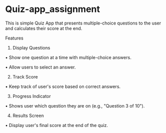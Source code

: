 # Quiz-app_assignment
This is simple Quiz App that presents multiple-choice questions to the user and calculates their score at the end.

Features

1. Display Questions

•⁠ ⁠Show one question at a time with multiple-choice answers.

•⁠ ⁠Allow users to select an answer.

2. Track Score

•⁠ ⁠Keep track of user's score based on correct answers.

3. Progress Indicator

•⁠ ⁠Shows user which question they are on (e.g., "Question 3 of 10").

4. Results Screen

•⁠ ⁠Display user's final score at the end of the quiz.

